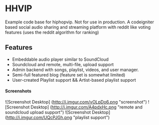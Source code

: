 HHVIP
======
Example code base for hiphopvip. Not for use in production. A codeigniter based social audio sharing and streaming platform with reddit like voting features (uses the reddit algorithm for ranking)

## Features
- Embeddable audio player similar to SoundCloud
- Soundcloud and remote, multi-file, upload support
- Admin backend with songs, playlist, videos, and user manager.
- Semi-full featured blog (feature set is somewhat limited)
- User-created Playlist support && Artist-based playlist support

#### Screenshots
![Screenshot  Desktop] (http://i.imgur.com/vOLpDo6.png "screenshot")
![Screenshot  Desktop] (http://i.imgur.com/A4pdxHc.png "remote and soundcloud upload support")
![Screenshot  Desktop] (http://i.imgur.com/UQcPJGh.png "playlist support")
